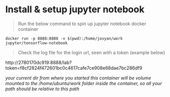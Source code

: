 # Install & setup jupyter notebook

> Run the below command to spin up jupyter notebook docker container

`docker run -p 8888:8888 -v $(pwd):/home/jovyan/work jupyter/tensorflow-notebook`

> Check the log file for the login url, seen with a token (example below)

http://2780170dc919:8888/lab?token=f8cf2824f472601bc0c4617cafe7ce908e68dae7bc286df9


_your current dir from where you started this container will be volume mounted to the /home/ubuntu/work folder inside the container, so all your path should be relative to this path_
